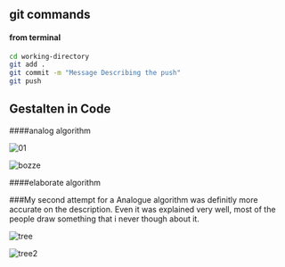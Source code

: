 ## git commands


#### from terminal
```bash
cd working-directory
git add .  
git commit -m "Message Describing the push"
git push
```

## Gestalten in Code 


####analog algorithm









![01](https://cloud.githubusercontent.com/assets/23034957/19771416/2c6749a4-9c63-11e6-8571-091066470f56.jpg)

![bozze](https://cloud.githubusercontent.com/assets/23034957/19812070/63ff4692-9d34-11e6-8252-78d4d66a9d92.jpg)



####elaborate algorithm


###My second attempt for a Analogue algorithm was definitly more accurate on the description. Even it was explained very well, most of the people draw something that i never though about it. 


![tree](https://cloud.githubusercontent.com/assets/23034957/19840120/91989d8a-9eef-11e6-97c8-a81572c9b18f.png)

![tree2](https://cloud.githubusercontent.com/assets/23034957/19840140/35f40414-9ef0-11e6-82e5-1ec8bb260499.png)









 

